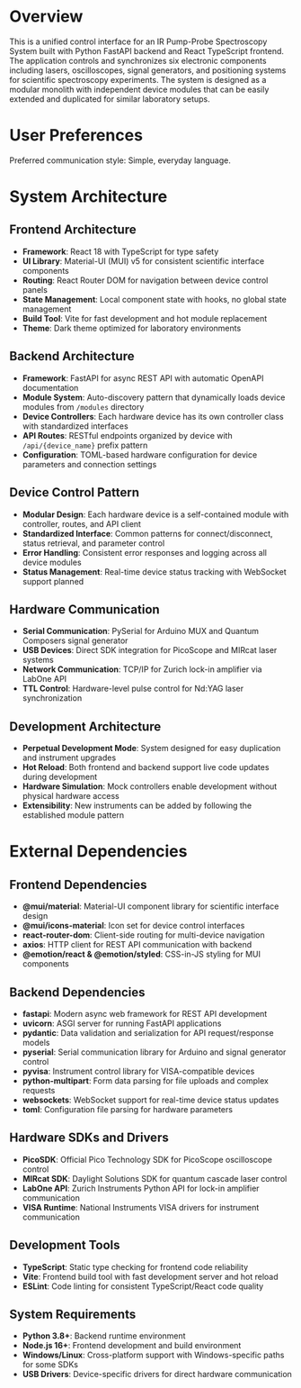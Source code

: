 # Overview

This is a unified control interface for an IR Pump-Probe Spectroscopy System built with Python FastAPI backend and React TypeScript frontend. The application controls and synchronizes six electronic components including lasers, oscilloscopes, signal generators, and positioning systems for scientific spectroscopy experiments. The system is designed as a modular monolith with independent device modules that can be easily extended and duplicated for similar laboratory setups.

# User Preferences

Preferred communication style: Simple, everyday language.

# System Architecture

## Frontend Architecture
- **Framework**: React 18 with TypeScript for type safety
- **UI Library**: Material-UI (MUI) v5 for consistent scientific interface components
- **Routing**: React Router DOM for navigation between device control panels
- **State Management**: Local component state with hooks, no global state management
- **Build Tool**: Vite for fast development and hot module replacement
- **Theme**: Dark theme optimized for laboratory environments

## Backend Architecture
- **Framework**: FastAPI for async REST API with automatic OpenAPI documentation
- **Module System**: Auto-discovery pattern that dynamically loads device modules from `/modules` directory
- **Device Controllers**: Each hardware device has its own controller class with standardized interfaces
- **API Routes**: RESTful endpoints organized by device with `/api/{device_name}` prefix pattern
- **Configuration**: TOML-based hardware configuration for device parameters and connection settings

## Device Control Pattern
- **Modular Design**: Each hardware device is a self-contained module with controller, routes, and API client
- **Standardized Interface**: Common patterns for connect/disconnect, status retrieval, and parameter control
- **Error Handling**: Consistent error responses and logging across all device modules
- **Status Management**: Real-time device status tracking with WebSocket support planned

## Hardware Communication
- **Serial Communication**: PySerial for Arduino MUX and Quantum Composers signal generator
- **USB Devices**: Direct SDK integration for PicoScope and MIRcat laser systems
- **Network Communication**: TCP/IP for Zurich lock-in amplifier via LabOne API
- **TTL Control**: Hardware-level pulse control for Nd:YAG laser synchronization

## Development Architecture
- **Perpetual Development Mode**: System designed for easy duplication and instrument upgrades
- **Hot Reload**: Both frontend and backend support live code updates during development
- **Hardware Simulation**: Mock controllers enable development without physical hardware access
- **Extensibility**: New instruments can be added by following the established module pattern

# External Dependencies

## Frontend Dependencies
- **@mui/material**: Material-UI component library for scientific interface design
- **@mui/icons-material**: Icon set for device control interfaces
- **react-router-dom**: Client-side routing for multi-device navigation
- **axios**: HTTP client for REST API communication with backend
- **@emotion/react & @emotion/styled**: CSS-in-JS styling for MUI components

## Backend Dependencies
- **fastapi**: Modern async web framework for REST API development
- **uvicorn**: ASGI server for running FastAPI applications
- **pydantic**: Data validation and serialization for API request/response models
- **pyserial**: Serial communication library for Arduino and signal generator control
- **pyvisa**: Instrument control library for VISA-compatible devices
- **python-multipart**: Form data parsing for file uploads and complex requests
- **websockets**: WebSocket support for real-time device status updates
- **toml**: Configuration file parsing for hardware parameters

## Hardware SDKs and Drivers
- **PicoSDK**: Official Pico Technology SDK for PicoScope oscilloscope control
- **MIRcat SDK**: Daylight Solutions SDK for quantum cascade laser control
- **LabOne API**: Zurich Instruments Python API for lock-in amplifier communication
- **VISA Runtime**: National Instruments VISA drivers for instrument communication

## Development Tools
- **TypeScript**: Static type checking for frontend code reliability
- **Vite**: Frontend build tool with fast development server and hot reload
- **ESLint**: Code linting for consistent TypeScript/React code quality

## System Requirements
- **Python 3.8+**: Backend runtime environment
- **Node.js 16+**: Frontend development and build environment
- **Windows/Linux**: Cross-platform support with Windows-specific paths for some SDKs
- **USB Drivers**: Device-specific drivers for direct hardware communication